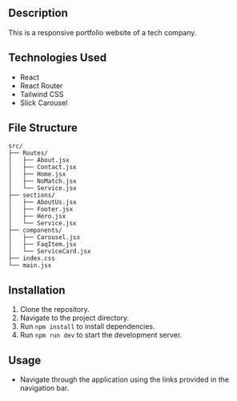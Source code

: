 ## Description
This is a responsive portfolio website of a tech company.

## Technologies Used
- React
- React Router
- Tailwind CSS
- Slick Carousel

## File Structure
```
src/
├── Routes/
│   ├── About.jsx
│   ├── Contact.jsx
│   ├── Home.jsx
│   ├── NoMatch.jsx
│   └── Service.jsx
├── sections/
│   ├── AboutUs.jsx
│   ├── Footer.jsx
│   ├── Hero.jsx
│   └── Service.jsx
├── components/
│   ├── Carousel.jsx
│   ├── FaqItem.jsx
│   └── ServiceCard.jsx
├── index.css
└── main.jsx
```

## Installation
1. Clone the repository.
2. Navigate to the project directory.
3. Run `npm install` to install dependencies.
4. Run `npm run dev` to start the development server.

## Usage
- Navigate through the application using the links provided in the navigation bar.